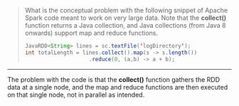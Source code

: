 > What is the conceptual problem with the following snippet of Apache Spark 
> code meant to work on very large data. Note that the **collect()** function 
> returns a Java collection, and Java collections (from Java 8 onwards) support 
> map and reduce functions. 
> 
> ```java
> JavaRDD<String> lines = sc.textFile('logDirectory');
> int totalLength = lines.collect().map(s -> s.length())
>                     .reduce(0, (a,b) -> a + b); 
> ```

--------------------------------

The problem with the code is that the **collect()** function gathers the RDD 
data at a single node, and the map and reduce functions are then executed on that 
single node, not in parallel as intended. 